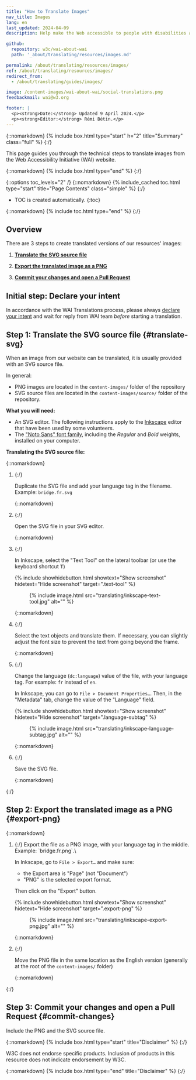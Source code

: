```yaml
---
title: "How to Translate Images"
nav_title: Images
lang: en
last_updated: 2024-04-09
description: Help make the Web accessible to people with disabilities around the world. We appreciate your contributions to translating W3C WAI accessibility resources.

github:
  repository: w3c/wai-about-wai
  path: '_about/translating/resources/images.md'

permalink: /about/translating/resources/images/
ref: /about/translating/resources/images/
redirect_from:
  - /about/translating/guides/images/

image: /content-images/wai-about-wai/social-translations.png
feedbackmail: wai@w3.org

footer: |
  <p><strong>Date:</strong> Updated 9 April 2024.</p>
  <p><strong>Editor:</strong> Rémi Bétin.</p>
---
```


{::nomarkdown}
{% include box.html type="start" h="2" title="Summary" class="full" %}
{:/}

This page guides you through the technical steps to translate images from the Web Accessibility Initiative (WAI) website.

{::nomarkdown}
{% include box.html type="end" %}
{:/}

{::options toc_levels="2" /}
{::nomarkdown}
{% include_cached toc.html type="start" title="Page Contents" class="simple" %}
{:/}

-   TOC is created automatically.
{:toc}

{::nomarkdown}
{% include toc.html type="end" %}
{:/}

## Overview

There are 3 steps to create translated versions of our resources' images:

1. **[Translate the SVG source file](#translate-svg)**

2. **[Export the translated image as a PNG](#export-png)**

3. **[Commit your changes and open a Pull Request](#commit-changes)**

## Initial step: Declare your intent

In accordance with the WAI Translations process, please always [declare your intent](/about/translating/resources/#intent) and wait for reply from WAI team _before_ starting a translation.

## Step 1: Translate the SVG source file {#translate-svg}

When an image from our website can be translated, it is usually provided with an SVG source file.

In general:
- PNG images are located in the `content-images/` folder of the repository
- SVG source files are located in the `content-images/source/` folder of the repository.

**What you will need:**
- An SVG editor. The following instructions apply to the [Inkscape](https://inkscape.org/) editor that have been used by some volunteers.
- The ["Noto Sans" font family](https://fonts.google.com/noto/specimen/Noto+Sans), including the _Regular_ and _Bold_ weights, installed on your computer.

**Translating the SVG source file:**

{::nomarkdown}
<ol>
<li>
{:/}

Duplicate the SVG file and add your language tag in the filename. Example: `bridge.fr.svg`

{::nomarkdown}
</li>
<li>
{:/}

Open the SVG file in your SVG editor.

{::nomarkdown}
</li>
<li>
{:/}

In Inkscape, select the "Text Tool" on the lateral toolbar (or use the keyboard shortcut <kbd>T</kbd>)

{% include showhidebutton.html showtext="Show screenshot" hidetext="Hide screenshot" target=".text-tool" %}
<figure class="text-tool screenshot">
   {% include image.html src="translating/inkscape-text-tool.jpg" alt="" %}
</figure>

{::nomarkdown}
</li>
<li>
{:/}

Select the text objects and translate them. If necessary, you can slightly adjust the font size to prevent the text from going beyond the frame.

{::nomarkdown}
</li>
<li>
{:/}

Change the language (`dc:language`) value of the file, with your language tag. For example: `fr` instead of `en`.

In Inkscape, you can go to `File > Document Properties…`. Then, in the "Metadata" tab, change the value of the "Language" field.

{% include showhidebutton.html showtext="Show screenshot" hidetext="Hide screenshot" target=".language-subtag" %}
<figure class="language-subtag screenshot">
   {% include image.html src="translating/inkscape-language-subtag.jpg" alt="" %}
</figure>

{::nomarkdown}
</li>
<li>
{:/}

Save the SVG file.

{::nomarkdown}
</li>
</ol>
{:/}

## Step 2: Export the translated image as a PNG {#export-png}

{::nomarkdown}
<ol>
<li>
{:/}
Export the file as a PNG image, with your language tag in the middle. Example: `bridge.fr.png`.\

In Inkscape, go to `File > Export…` and make sure:
- the Export area is "Page" (not "Document")
- "PNG" is the selected export format. 

Then click on the "Export" button.

{% include showhidebutton.html showtext="Show screenshot" hidetext="Hide screenshot" target=".export-png" %}
<figure class="export-png screenshot">
   {% include image.html src="translating/inkscape-export-png.jpg" alt="" %}
</figure>

{::nomarkdown}
</li>
<li>
{:/}

Move the PNG file in the same location as the English version (generally at the root of the `content-images/` folder) 

{::nomarkdown}
</li>
</ol>
{:/}

## Step 3: Commit your changes and open a Pull Request {#commit-changes}

Include the PNG and the SVG source file.


{::nomarkdown}
{% include box.html type="start" title="Disclaimer" %}
{:/}

W3C does not endorse specific products. Inclusion of products in this resource does not indicate endorsement by W3C.

{::nomarkdown}
{% include box.html type="end" title="Disclaimer" %}
{:/}